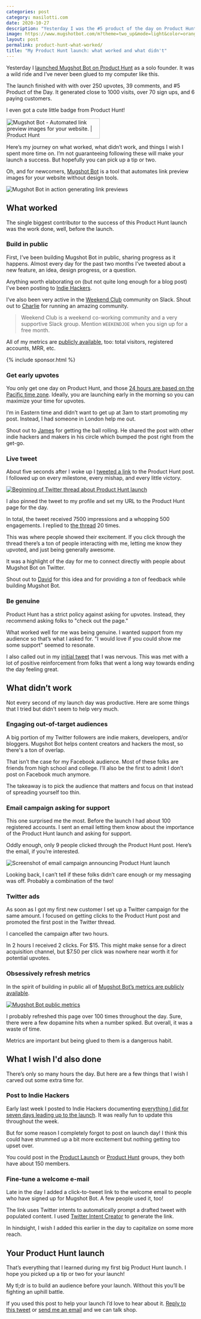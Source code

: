 ```yaml
---
categories: post
category: masilotti.com
date: 2020-10-27
description: "Yesterday I was the #5 product of the day on Product Hunt. Here's what I learned."
image: https://www.mugshotbot.com/m?theme=two_up&mode=light&color=orange&pattern=diagonal_lines&image=9328d9e0&url=https://masilotti.com/product-hunt-what-worked
layout: post
permalink: product-hunt-what-worked/
title: "My Product Hunt launch: what worked and what didn't"
---
```


Yesterday I [launched Mugshot Bot on Product Hunt](https://www.producthunt.com/posts/mugshot-bot) as a solo founder. It was a wild ride and I’ve never been glued to my computer like this.

The launch finished with with over 250 upvotes, 39 comments, and #5 Product of the Day. It generated close to 1000 visits, over 70 sign ups, and 6 paying customers.

I even got a cute little badge from Product Hunt!

<a href="https://www.producthunt.com/posts/mugshot-bot?utm_source=badge-top-post-badge&utm_medium=badge&utm_souce=badge-mugshot-bot" target="_blank"><img src="https://api.producthunt.com/widgets/embed-image/v1/top-post-badge.svg?post_id=271792&theme=light&period=daily" alt="Mugshot Bot - Automated link preview images for your website. | Product Hunt" style="width: 250px; height: 54px;" width="250" height="54" /></a>

Here’s my journey on what worked, what didn’t work, and things I wish I spent more time on. I’m not guaranteeing following these will make your launch a success. But hopefully you can pick up a tip or two.

Oh, and for newcomers, [Mugshot Bot](https://www.mugshotbot.com) is a tool that automates link preview images for your website without design tools.

<div class="max-w-xl mx-auto">
  <img src="/images/mugshotbot.gif" alt="Mugshot Bot in action generating link previews" />
</div>

## What worked

The single biggest contributor to the success of this Product Hunt launch was the work done, well, before the launch.

### Build in public

First, I’ve been building Mugshot Bot in public, sharing progress as it happens. Almost every day for the past two months I’ve tweeted about a new feature, an idea, design progress, or a question.

Anything worth elaborating on (but not quite long enough for a blog post) I’ve been posting to [Indie Hackers](https://www.indiehackers.com/joemasilotti). 

I’ve also been very active in the [Weekend Club](https://www.weekendclub.co) community on Slack. Shout out to [Charlie](https://twitter.com/charlierward) for running an amazing community.

> Weekend Club is a weekend co-working community and a very supportive Slack group. Mention `WEEKENDJOE` when you sign up for a free month.

All of my metrics are [publicly available](https://www.mugshotbot.com/stats/), too: total visitors, registered accounts, MRR, etc.

{% include sponsor.html %}

### Get early upvotes

You only get one day on Product Hunt, and those [24 hours are based on the Pacific time zone](https://blog.producthunt.com/how-to-launch-on-product-hunt-7c1843e06399). Ideally, you are launching early in the morning so you can maximize your time for upvotes.

I’m in Eastern time and didn’t want to get up at 3am to start promoting my post. Instead, I had someone in London help me out.

Shout out to [James](https://twitter.com/jmckinven) for getting the ball rolling. He shared the post with other indie hackers and makers in his circle which bumped the post right from the get-go.

### Live tweet

About five seconds after I woke up I [tweeted a link](https://twitter.com/joemasilotti/status/1320674419077910530) to the Product Hunt post. I followed up on every milestone, every mishap, and every little victory.

<div class="max-w-xl mx-auto">
  <a href="https://twitter.com/joemasilotti/status/1320674419077910530">
  <img src="/images/mugshotbot-tweet-thread.png" alt="Beginning of Twitter thread about Product Hunt launch" class="rounded-lg shadow-lg"/>
  </a>
</div>

I also pinned the tweet to my profile and set my URL to the Product Hunt page for the day.

In total, the tweet received 7500 impressions and a whopping 500 engagements. I replied to [the thread](https://twitter.com/joemasilotti/status/1320674419077910530) 20 times.

This was where people showed their excitement. If you click through the thread there’s a ton of people interacting with me, letting me know they upvoted, and just being generally awesome.

It was a highlight of the day for me to connect directly with people about Mugshot Bot on Twitter.

Shout out to [David](https://twitter.com/panphora) for this idea and for providing a *ton* of feedback while building Mugshot Bot.

### Be genuine

Product Hunt has a strict policy against asking for upvotes. Instead, they recommend asking folks to "check out the page."

What worked well for me was being genuine. I wanted support from my audience so that’s what I asked for. "I would love if you could show me some support" seemed to resonate.

I also called out in my [initial tweet](https://twitter.com/joemasilotti/status/1320674419077910530) that I was nervous. This was met with a lot of positive reinforcement from folks that went a long way towards ending the day feeling great.

## What didn’t work

Not every second of my launch day was productive. Here are some things that I tried but didn't seem to help very much.

### Engaging out-of-target audiences

A big portion of my Twitter followers are indie makers, developers, and/or bloggers. Mugshot Bot helps content creators and hackers the most, so there's a ton of overlap.

That isn’t the case for my Facebook audience. Most of these folks are friends from high school and college. I’ll also be the first to admit I don’t post on Facebook much anymore.

The takeaway is to pick the audience that matters and focus on that instead of spreading yourself too thin.

### Email campaign asking for support

This one surprised me the most. Before the launch I had about 100 registered accounts. I sent an email letting them know about the importance of the Product Hunt launch and asking for support.

Oddly enough, only 9 people clicked through the Product Hunt post. Here’s the email, if you’re interested.

<img src="/images/product-hunt-launch-email.jpeg" alt="Screenshot of email campaign announcing Product Hunt launch" class="rounded-lg shadow-lg" />

Looking back, I can’t tell if these folks didn’t care enough or my messaging was off. Probably a combination of the two!

### Twitter ads

As soon as I got my first new customer I set up a Twitter campaign for the same amount. I focused on getting clicks to the Product Hunt post and promoted the first post in the Twitter thread.

I cancelled the campaign after two hours.

In 2 hours I received 2 clicks. For $15. This might make sense for a direct acquisition channel, but $7.50 per click was nowhere near worth it for potential upvotes.

### Obsessively refresh metrics

In the spirit of building in public all of [Mugshot Bot’s metrics are publicly available](https://www.mugshotbot.com/stats/).

<div class="max-w-xl mx-auto">
  <a href="https://www.mugshotbot.com/stats">
  <img src="/images/mugshotbot-stats.png" alt="Mugshot Bot public metrics" class="rounded-lg shadow-lg"/>
  </a>
</div>

I probably refreshed this page over 100 times throughout the day. Sure, there were a few dopamine hits when a number spiked. But overall, it was a waste of time.

Metrics are important but being glued to them is a dangerous habit.

## What I wish I'd also done

There’s only so many hours the day. But here are a few things that I wish I carved out some extra time for.

### Post to Indie Hackers

Early last week I posted to Indie Hackers documenting [everything I did for seven days leading up to the launch](https://www.indiehackers.com/post/my-prep-for-a-product-hunt-launch-on-monday-66f2757c1f). It was really fun to update this throughout the week.

But for some reason I completely forgot to post on launch day! I think this could have strummed up a bit more excitement but nothing getting too upset over.

You could post in the [Product Launch](https://www.indiehackers.com/group/product-launch)  or [Product Hunt](https://www.indiehackers.com/group/product-hunt) groups, they both have about 150 members.

### Fine-tune a welcome e-mail

Late in the day I added a click-to-tweet link to the welcome email to people who have signed up for Mugshot Bot. A few people used it, too!

The link uses Twitter intents to automatically prompt a drafted tweet with populated content. I used [Twitter Intent Creator](https://tech.cymi.org/tweet-intents) to generate the link.

In hindsight, I wish I added this earlier in the day to capitalize on some more reach.

## Your Product Hunt launch

That’s everything that I learned during my first big Product Hunt launch. I hope you picked up a tip or two for your launch!

My tl;dr is to build an audience before your launch. Without this you’ll be fighting an uphill battle.

If you used this post to help your launch I’d love to hear about it. [Reply to this tweet](https://twitter.com/joemasilotti/status/1321129876938649600) or [send me an email](mailto:joe@masilotti.com) and we can talk shop.
